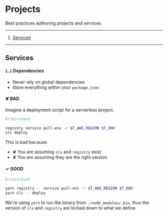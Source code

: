 # Projects

Best practices authoring projects and services

---

1. [Services](#services)

---

## Services

#### `1.1` Dependencies

- Never rely on global dependencies
- Store everything within your `package.json`

#### ✘ BAD

Imagine a deployment script for a serverless project.

```bash
#!/bin/bash

registry service pull-env -r $T_AWS_REGION $T_ENV
sls deploy

```

This is bad because:
- ✘ You are assuming `sls` and `registry` exist
- ✘ You are assuming they are the right version

#### ✓ GOOD

```bash
#!/bin/bash

yarn registry -- service pull-env -r $T_AWS_REGION $T_ENV
yarn sls -- deploy
```

We're using `yarn` to run the binary from `./node_modules/.bin`, thus the version of `sls` and `registry` are locked down to what we define.